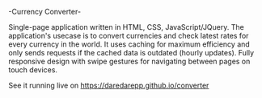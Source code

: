 -Currency Converter-

Single-page application written in HTML, CSS, JavaScript/JQuery. The application's usecase is to convert currencies and check latest rates for every currency in the world. It uses caching for maximum efficiency and only sends requests if the cached data is outdated (hourly updates). Fully responsive design with swipe gestures for navigating between pages on touch devices.

See it running live on https://daredarepp.github.io/converter
